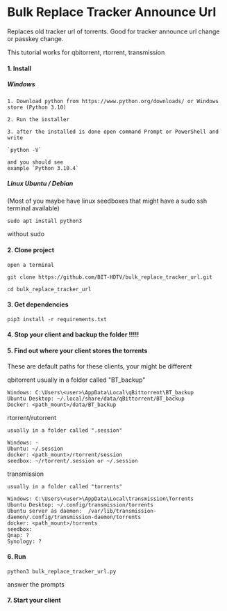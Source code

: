 # Bulk Replace Tracker Announce Url

Replaces old tracker url of torrents. Good for tracker announce url change or passkey change.


This tutorial works for qbitorrent, rtorrent, transmission

#### 1. Install

##### Windows

    1. Download python from https://www.python.org/downloads/ or Windows store (Python 3.10)

    2. Run the installer

    3. after the installed is done open command Prompt or PowerShell and write

    `python -V`

    and you should see
    example `Python 3.10.4`

##### Linux Ubuntu / Debian

(Most of you maybe have linux seedboxes that might have a sudo ssh terminal available)

    sudo apt install python3

without sudo

#### 2. Clone project

    open a terminal

    git clone https://github.com/BIT-HDTV/bulk_replace_tracker_url.git

    cd bulk_replace_tracker_url

#### 3. Get dependencies

    pip3 install -r requirements.txt

#### 4. Stop your client and backup the folder !!!!!

#### 5. Find out where your client stores the torrents

These are default paths for these clients, your might be different

qbitorrent
    usually in a folder called "BT_backup"

    Windows: C:\Users\<user>\AppData\Local\qBittorrent\BT_backup
    Ubuntu Desktop: ~/.local/share/data/qBittorrent/BT_backup
    Docker: <path_mount>/data/BT_backup

rtorrent/rutorrent

    usually in a folder called ".session"

    Windows: -
    Ubuntu: ~/.session
    docker: <path_mount>/rtorrent/session
    seedbox: ~/rtorrent/.session or ~/.session

transmission

    usually in a folder called "torrents"

    Windows: C:\Users\<user>\AppData\Local\transmission\Torrents
    Ubuntu Desktop: ~/.config/transmission/torrents
    Ubuntu server as daemon:  /var/lib/transmission-daemon/.config/transmission-daemon/torrents
    docker: <path_mount>/torrents
    seedbox:
    Qnap: ?
    Synology: ?

#### 6. Run

    python3 bulk_replace_tracker_url.py

answer the prompts

#### 7. Start your client
